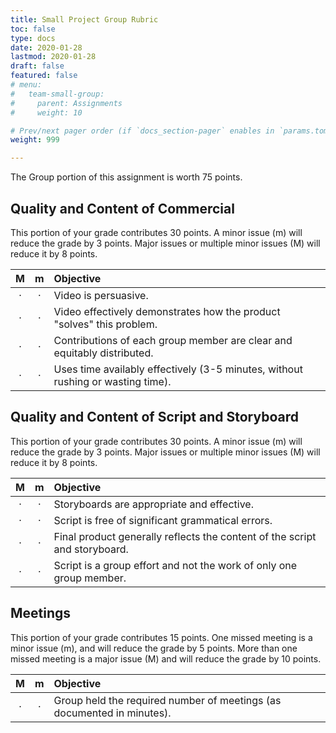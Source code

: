 ```yaml
---
title: Small Project Group Rubric
toc: false
type: docs
date: 2020-01-28
lastmod: 2020-01-28
draft: false
featured: false
# menu:
#   team-small-group:
#     parent: Assignments
#     weight: 10

# Prev/next pager order (if `docs_section-pager` enables in `params.toml`)
weight: 999

---
```


The Group portion of this assignment is worth 75 points.

Quality and Content of Commercial
---------------------------------

This portion of your grade contributes 30 points.
A minor issue (m) will reduce the grade by 3 points.
Major issues or multiple minor issues (M) will reduce it by 8 points.

| M | m | Objective                                                                              |
|:-:|:-:|:------------------------------------------------------------------------------------------|
| · | · | Video is persuasive.                                                                      |
| · | · | Video effectively demonstrates how the product "solves" this problem.                     |
| · | · | Contributions of each group member are clear and equitably distributed.                   |
| · | · | Uses time availably effectively (3-5 minutes, without rushing or wasting time).           |

Quality and Content of Script and Storyboard
--------------------------------------------

This portion of your grade contributes 30 points.
A minor issue (m) will reduce the grade by 3 points.
Major issues or multiple minor issues (M) will reduce it by 8 points.

| M | m | Objective                                                                              |
|:-:|:-:|:------------------------------------------------------------------------------------------|
| · | · | Storyboards are appropriate and effective.                                                |
| · | · | Script is free of significant grammatical errors.                                         |
| · | · | Final product generally reflects the content of the script and storyboard.                |
| · | · | Script is a group effort and not the work of only one group member.                       |

Meetings
--------

This portion of your grade contributes 15 points.
One missed meeting is a minor issue (m), and will reduce the grade by 5 points.
More than one missed meeting is a major issue (M) and will reduce the grade by 10 points.

| M | m | Objective                                                                              |
|:-:|:-:|:------------------------------------------------------------------------------------------|
| · | · | Group held the required number of meetings (as documented in minutes).                    |


